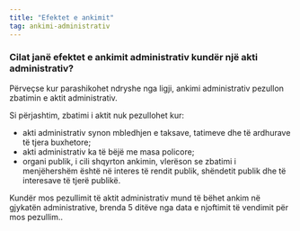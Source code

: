 ```yaml
---
title: "Efektet e ankimit"
tag: ankimi-administrativ
---
```


### Cilat janë efektet e ankimit administrativ kundër një akti administrativ?

Përveçse kur parashikohet ndryshe nga ligji, ankimi administrativ pezullon zbatimin e aktit administrativ.

Si përjashtim, zbatimi i aktit nuk pezullohet kur:

* akti administrativ synon mbledhjen e taksave, tatimeve dhe të ardhurave të tjera buxhetore;
* akti administrativ ka të bëjë me masa policore;
* organi publik, i cili shqyrton ankimin, vlerëson se zbatimi i menjëhershëm është në interes të rendit publik, shëndetit publik dhe të interesave të tjerë publikë.

Kundër mos pezullimit të aktit administrativ mund të bëhet ankim në gjykatën administrative, brenda 5 ditëve nga data e njoftimit të vendimit për mos pezullim..

